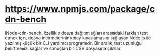 # https://www.npmjs.com/package/cdn-bench

iNode-cdn-bench, özellikle dosya dağıtım ağları arasındaki farkları test etmek için, dosya indirmelerinin kolay kıyaslamasını sağlayan Node.js ile yazılmış küçük bir CLI yardımcı programıdır. Bir aralık, test uzunluğu belirtmenizi sağlar ve sonuçları bir CSV dosyasına çıktılar.
